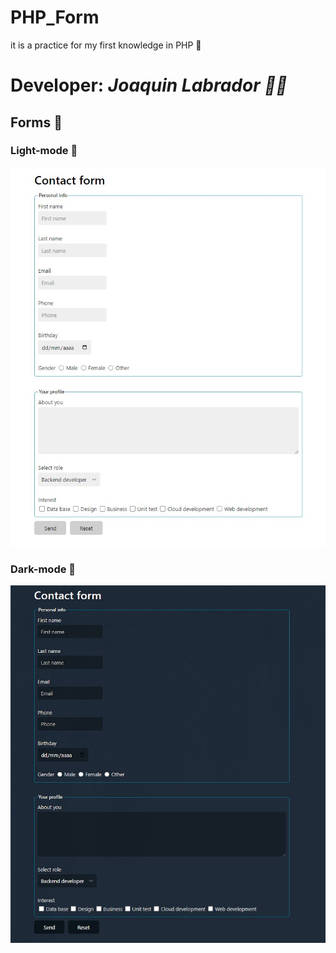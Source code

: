 # PHP_Form
it is a practice for my first knowledge in PHP 🐘

# Developer: *Joaquin Labrador 👨‍💻*
## Forms 📸

### Light-mode 🤍
![Light-mode](readmeImg/light-mode.jpg)
### Dark-mode 🖤
![Dark-mode](readmeImg/dark-mode.jpg)
